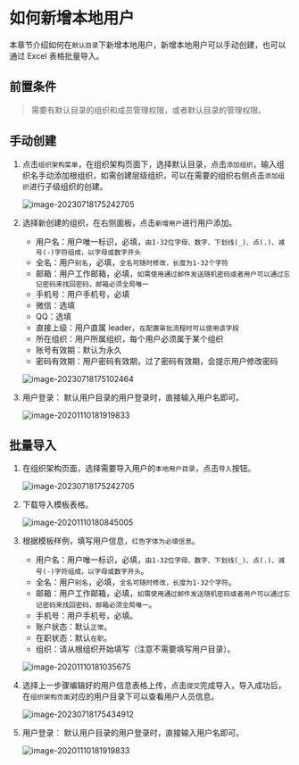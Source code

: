 # 如何新增本地用户

本章节介绍如何在`默认目录`下新增本地用户，新增本地用户可以手动创建，也可以通过 Excel 表格批量导入。

## 前置条件

> 需要有默认目录的组织和成员管理权限，或者默认目录的管理权限。

## 手动创建

1. 点击`组织架构菜单`，在组织架构页面下，选择默认目录，点击`添加组织`，输入组织名手动添加根组织，如需创建层级组织，可以在需要的组织右侧点击`添加组织`进行子级组织的创建。

   ![image-20230718175242705](AddLocalUsers/image-20230718175242705.png)

2. 选择新创建的组织，在右侧面板，点击`新增用户`进行用户添加。

   - 用户名：用户唯一标识，必填，`由1-32位字母、数字、下划线(_)、点(.)、减号(-)字符组成，以字母或数字开头`
   - 全名：用户`别名`，必填，`全名可随时修改，长度为1-32个字符`
   - 邮箱：用户工作邮箱，必填，`如需使用通过邮件发送随机密码或者用户可以通过忘记密码来找回密码，邮箱必须全局唯一`
   - 手机号：用户手机号，必填
   - 微信：选填
   - QQ：选填
   - 直接上级：用户直属 leader，`在配置审批流程时可以使用该字段`
   - 所在组织：用户所属组织，每个用户必须属于某个组织
   - 账号有效期：默认为永久
   - 密码有效期：用户密码有效期，过了密码有效期，会提示用户修改密码

   ![image-20230718175102464](AddLocalUsers/image-20230718175102464.png)

4. 用户登录： 默认用户目录的用户登录时，直接输入用户名即可。

   ![image-20201110181919833](AddLocalUsers/image-20201110181919833.png)

## 批量导入

1. 在组织架构页面，选择需要导入用户的`本地用户目录`，点击`导入`按钮。

   ![image-20230718175242705](AddLocalUsers/image-20230718175242705.png)

2. 下载导入模板表格。

   ![image-20201110180845005](AddLocalUsers/image-20201110180845005.png)

3. 根据模板样例，填写用户信息，`红色字体为必填信息`。

   - 用户名：用户唯一标识，必填，`由1-32位字母、数字、下划线(_)、点(.)、减号(-)字符组成，以字母或数字开头`。
   - 全名：用户`别名`，必填，`全名可随时修改，长度为1-32个字符`。
   - 邮箱：用户工作邮箱，必填，`如需使用通过邮件发送随机密码或者用户可以通过忘记密码来找回密码，邮箱必须全局唯一`。
   - 手机号：用户手机号，必填。
   - 账户状态：默认`正常`。
   - 在职状态：默认`在职`。
   - 组织：请从根组织开始填写（注意不需要填写用户目录）。

   ![image-20201110181035675](AddLocalUsers/image-20201110181035675.png)

4. 选择上一步骤编辑好的用户信息表格上传，点击`提交`完成导入，导入成功后，在`组织架构页面`对应的用户目录下可以查看用户人员信息。

   ![image-20230718175434912](AddLocalUsers/image-20230718175434912.png)

5. 用户登录： 默认用户目录的用户登录时，直接输入用户名即可。

   ![image-20201110181919833](AddLocalUsers/image-20201110181919833.png)



